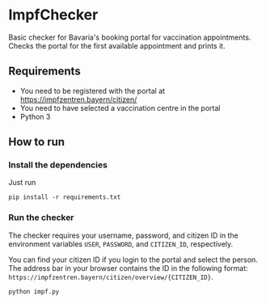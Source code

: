 # ImpfChecker

Basic checker for Bavaria's booking portal for vaccination appointments. 
Checks the portal for the first available appointment and prints it. 

## Requirements

- You need to be registered with the portal at https://impfzentren.bayern/citizen/
- You need to have selected a vaccination centre in the portal
- Python 3

## How to run

### Install the dependencies

Just run 
```shell
pip install -r requirements.txt
```

### Run the checker

The checker requires your username, password, and citizen ID in the environment variables `USER`, `PASSWORD`, 
and `CITIZEN_ID`, respectively.

You can find your citizen ID if you login to the portal and select the person. The address bar in your browser contains 
the ID in the following format: `https://impfzentren.bayern/citizen/overview/{CITIZEN_ID}`.
 
```shell
python impf.py
```
